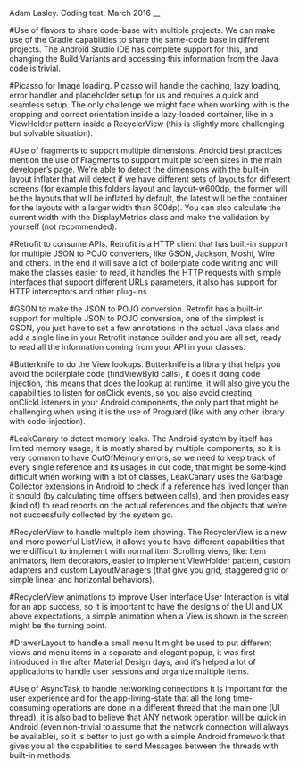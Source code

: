 Adam Lasley. Coding test. March 2016
__

#Use of flavors to share code-base with multiple projects.
We can make use of the Gradle capabilities to share the same-code base in different projects. The Android Studio IDE has complete support for this, and changing the Build Variants and accessing this information from the Java code is trivial.

#Picasso for Image loading.
Picasso will handle the caching, lazy loading, error handler and placeholder setup for us and requires a quick and seamless setup. The only challenge we might face when working with is the cropping and correct orientation inside a lazy-loaded container, like in a ViewHolder pattern inside a RecyclerView (this is slightly more challenging but solvable situation).
 
#Use of fragments to support multiple dimensions.
Android best practices mention the use of Fragments to support multiple screen sizes in the main developer’s page. We’re able to detect the dimensions with the built-in layout Inflater that will detect if we have different sets of layouts for different screens (for example this folders layout and layout-w600dp, the former will be the layouts that will be inflated by default, the latest will be the container for the layouts with a larger width than 600dp). You can also calculate the current width with the DisplayMetrics class and make the validation by yourself (not recommended).

#Retrofit to consume APIs.
Retrofit is a HTTP client that has built-in support for multiple JSON to POJO converters, like GSON, Jackson, Moshi, Wire and others. In the end it will save a lot of boilerplate code writing and will make the classes easier to read, it handles the HTTP requests with simple interfaces that support different URLs parameters, it also has support for HTTP interceptors and other plug-ins.

#GSON to make the JSON to POJO conversion.
Retrofit has a built-in support for multiple JSON to POJO conversion, one of the simplest is GSON, you just have to set a few annotations in the actual Java class and add a single line in your Retrofit instance builder and you are all set, ready to read all the information coming from your API in your classes.

#Butterknife to do the View lookups.
Butterknife is a library that helps you avoid the boilerplate code (findViewById calls), it does it doing code injection, this means that does the lookup at runtime, it will also give you the capabilities to listen for onClick events, so you also avoid creating onClickListeners in your Android components, the only part that might be challenging when using it is the use of Proguard (like with any other library with code-injection).

#LeakCanary to detect memory leaks.
The Android system by itself has limited memory usage, it is mostly shared by multiple components, so it is very common to have OutOfMemory errors, so we need to keep track of every single reference and its usages in our code, that might be some-kind difficult when working with a lot of classes, LeakCanary uses the Garbage Collector extensions in Android to check if a reference has lived longer than it should (by calculating time offsets between calls), and then provides easy (kind of) to read reports on the actual references and the objects that we’re not successfully collected by the system gc.

#RecyclerView to handle multiple item showing.
The RecyclerView is a new and more powerful ListView, it allows you to have different capabilities that were difficult to implement with normal item Scrolling views, like: Item animators, item decorators, easier to implement ViewHolder pattern, custom adapters and custom LayoutManagers (that give you grid, staggered grid or simple linear and horizontal behaviors).

#RecyclerView animations to improve User Interface
User Interaction is vital for an app success, so it is important to have the designs of the UI and UX above expectations, a simple animation when a View is shown in the screen might be the turning point.

#DrawerLayout to handle a small menu
It might be used to put different views and menu items in a separate and elegant popup, it was first introduced in the after Material Design days, and it’s helped a lot of applications to handle user sessions and organize multiple items.

#Use of AsyncTask to handle networking connections
It is important for the user experience and for the app-living-state that all the long time-consuming operations are done in a different thread that the main one (UI thread), it is also bad to believe that ANY network operation will be quick in Android (even non-trivial to assume that the network connection will always be available), so it is better to just go with a simple Android framework that gives you all the capabilities to send Messages between the threads with built-in methods.
